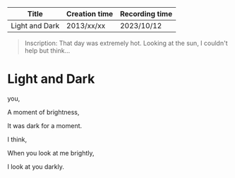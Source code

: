 | Title          | Creation time | Recording time |
| -------------- | ------------- | -------------- |
| Light and Dark | 2013/xx/xx    | 2023/10/12     |

> Inscription: That day was extremely hot. Looking at the sun, I couldn't help but think...

# Light and Dark

you,

A moment of brightness,

It was dark for a moment.

I think,

When you look at me brightly,

I look at you darkly.
